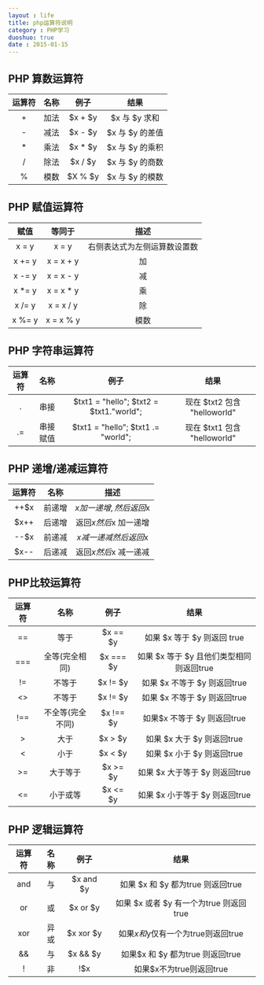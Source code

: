 ```yaml
---
layout : life
title: php运算符说明
category : PHP学习
duoshuo: true
date : 2015-01-15
---
```


<!-- more -->

## PHP 算数运算符

|运算符|名称|例子|结果|
|:------:|:------:|:------:|:------:|
|+|加法|$x + $y| $x 与 $y 求和|
|-|减法|$x - $y| $x 与 $y 的差值|
|*|乘法|$x * $y| $x 与 $y 的乘积|
|/|除法|$x / $y| $x 与 $y 的商数|
|%|模数|$X % $y| $x 与 $y 的模数|

## PHP 赋值运算符

|赋值|等同于|描述|
|:------:|:------:|:------:|
|x = y| x = y| 右侧表达式为左侧运算数设置数|
|x += y| x = x + y| 加 |
|x -= y| x = x - y| 减 |
|x *= y| x = x * y| 乘 |
|x /= y| x = x / y| 除 |
|x %= y| x = x % y| 模数 |

## PHP 字符串运算符

|运算符|名称|例子|结果|
|:------:|:------:|:------:|:------:|
|.|串接|$txt1 = "hello"; $txt2 = $txt1."world";|现在 $txt2 包含 "helloworld"|
|.=|串接赋值|$txt1 = "hello"; $txt1 .= "world";|现在 $txt1 包含 "helloworld"|
 
## PHP 递增/递减运算符

|运算符|名称|描述|
|:------:|:------:|:------:|
|++$x|前递增|$x 加一递增,然后返回$x|
|$x++|后递增|返回$x 然后$x 加一递增|
|--$x|前递减|$x 减一递减 然后返回$x|
|$x--|后递减|返回$x 然后$x 减一递减|

## PHP比较运算符

|运算符|名称|例子|结果|
|:------:|:------:|:------:|:------:|
|==|等于| $x == $y| 如果 $x 等于 $y 则返回 true|
|===|全等(完全相同)|$x === $y|如果 $x 等于 $y 且他们类型相同则返回true|
|!=|不等于|$x != $y|如果 $x 不等于 $y 则返回true|
|<>|不等于|$x != $y|如果 $x 不等于 $y 则返回true|
|!==|不全等(完全不同)|$x !== $y| 如果$x 不等于 $y 则返回true|
|>|大于|$x > $y|如果 $x 大于 $y 则返回true|
|<|小于|$x < $y|如果 $x 小于 $y 则返回true|
|>=|大于等于|$x >= $y|如果 $x 大于等于 $y 则返回true|
|<=|小于或等|$x <= $y|如果 $x 小于等于 $y 则返回true|

## PHP 逻辑运算符

|运算符|名称|例子|结果|
|:------:|:------:|:------:|:------:|
|and|与|$x and $y| 如果 $x 和 $y 都为true 则返回true|
|or|或|$x or $y|如果 $x 或者 $y 有一个为true 则返回 true|
|xor|异或| $x xor $y|如果$x和$y仅有一个为true则返回true|
|&&|与|$x && $y|如果$x 和 $y 都为true 则返回true|
|!|非|!$x|如果$x不为true则返回true|


